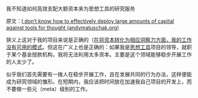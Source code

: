 我不知道如何高效支配大额资本来为思想工具的研究服务

原文：[I don’t know how to effectively deploy large amounts of capital against tools for thought (andymatuschak.org)](https://notes.andymatuschak.org/z7RWaai8pAwgYzNnVtPxC85y6nizduVZb72ev)

狭义上这对于我的项目来说是正确的（[在将资本转化为相应洞察力方面，我的工作没有可用的模式](https://notes.andymatuschak.org/z4y4HxeQ4GuD7rz6wmBesYwDZDj9LZVyNuc7j)。但这在广义上也是正确的：如果我是[思想工具](https://notes.andymatuschak.org/z5YhNc8HVKxjg9a3h3SeCyKqnNDFgiY6WGrM)项目的领导，就职于某个基金授款机构，我将无法利用太多资本。主要是这个领域能够稳步开展工作的人太少了。

似乎我们首先需要有一拨人在稳步开展工作，且在发展共同的行为办法，这样便能成为研究领域的雏形。在短期内，我应该把时间放在加速我自己项目的开发上，而不要做一些元（meta）级别的工作。